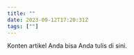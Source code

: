 ```yaml
---
title: ""
date: 2023-09-12T17:20:31Z
tags: [""]
---
```


Konten artikel Anda bisa Anda tulis di sini.

